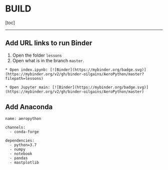 # BUILD

[toc]

-----



## Add URL links to run Binder

1.  Open the folder `lessons`
2.  Open what is in the branch `master`. 

```
* Open index.ipynb: [![Binder](https://mybinder.org/badge.svg)](https://mybinder.org/v2/gh/binder-oilgains/AeroPython/master?filepath=lessons)

* Open Jupyter main: [![Binder](https://mybinder.org/badge.svg)](https://mybinder.org/v2/gh/binder-oilgains/AeroPython/master)
```





## Add Anaconda

```
name: aeropython

channels:
  - conda-forge

dependencies:
  - python=3.7
  - numpy
  - notebook
  - pandas
  - mastplotlib
```

